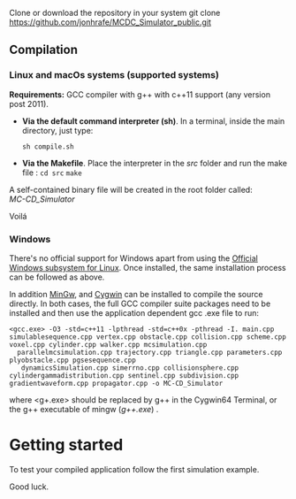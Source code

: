 
Clone or download the repository in your system
	git clone https://github.com/jonhrafe/MCDC_Simulator_public.git

## Compilation
### Linux and macOs systems (supported systems)
**Requirements:**  GCC compiler with g++ with c++11 support  (any version post 2011).

 - **Via the default command interpreter (sh)**.  In a terminal, inside the
   main directory, just type:

   `sh compile.sh`

 - **Via the Makefile**. Place the interpreter in the *src* folder and run the make file :
 `cd src`
 `make`

A self-contained binary file will be created in the root folder called:  
	*MC-CD_Simulator*

Voilá

### Windows

There's no official support for Windows apart from using the [Official Windows subsystem for Linux](https://docs.microsoft.com/en-us/windows/wsl/install-win10). Once installed, the same installation process can be followed as above.

In addition [MinGw](http://www.mingw.org/), and [Cygwin](https://www.cygwin.com/) can be installed to compile the source directly. In both cases, the full GCC compiler suite packages need to be installed and then use the application dependent gcc .exe file to run:

    <gcc.exe> -O3 -std=c++11 -lpthread -std=c++0x -pthread -I. main.cpp simulablesequence.cpp vertex.cpp obstacle.cpp collision.cpp scheme.cpp voxel.cpp cylinder.cpp walker.cpp mcsimulation.cpp
      parallelmcsimulation.cpp trajectory.cpp triangle.cpp parameters.cpp plyobstacle.cpp pgsesequence.cpp
       dynamicsSimulation.cpp simerrno.cpp collisionsphere.cpp  cylindergammadistribution.cpp sentinel.cpp subdivision.cpp gradientwaveform.cpp propagator.cpp -o MC-CD_Simulator

where <g+.exe> should be replaced by g++ in the Cygwin64 Terminal, or the g++ executable of mingw (*g++.exe*) .

# Getting started

To test your compiled application follow the first simulation example.

Good luck. 
